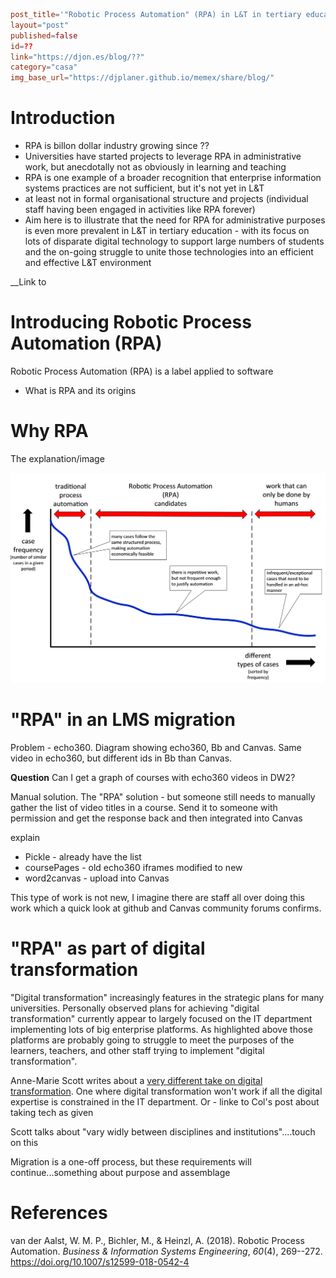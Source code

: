```toml
post_title='"Robotic Process Automation" (RPA) in L&T in tertiary education: LMS migration examples'
layout="post"
published=false
id=??
link="https://djon.es/blog/??"
category="casa"
img_base_url="https://djplaner.github.io/memex/share/blog/"
```

# Introduction

- RPA is billon dollar industry growing since ??
- Universities have started projects to leverage RPA in administrative work, but anecdotally not as obviously in learning and teaching 
- RPA is one example of a broader recognition that enterprise information systems practices are not sufficient, but it's not yet in L&T
- at least not in formal organisational structure and projects (individual staff having been engaged in activities like RPA forever)
- Aim here is to illustrate that the need for RPA for administrative purposes is even more prevalent in L&T in tertiary education - with its focus on lots of disparate digital technology to support large numbers of students and the on-going struggle to unite those technologies into an efficient and effective L&T environment  

__Link to 

# Introducing Robotic Process Automation (RPA)

Robotic Process Automation (RPA) is a label applied to software
- What is RPA and its origins

# Why RPA

The explanation/image

![Positioning RPA (van der Aalst et al (2018)](images/positioningRPA.png)  

# "RPA" in an LMS migration

Problem - echo360. Diagram showing echo360, Bb and Canvas.  Same video in echo360, but different ids in Bb than Canvas.

**Question** Can I get a graph of courses with echo360 videos in DW2?

Manual solution. The "RPA" solution - but someone still needs to manually gather the list of video titles in a course. Send it to someone with permission and get the response back and then integrated into Canvas

explain
- Pickle - already have the list
- coursePages - old echo360 iframes modified to new
- word2canvas - upload into Canvas


This type of work is not new, I imagine there are staff all over doing this work which a quick look at github and Canvas community forums confirms.

# "RPA" as part of digital transformation

"Digital transformation" increasingly features in the strategic plans for many universities. Personally observed plans for achieving "digital transformation" currently appear to largely focused on the IT department implementing lots of big enterprise platforms. As highlighted above those platforms are probably going to struggle to meet the purposes of the learners, teachers, and other staff trying to implement "digital transformation".

Anne-Marie Scott writes about a [very different take on digital transformation](https://ammienoot.com/brain-fluff/digital-transformation-and-why-it-cant-be-done-without-learning-technologists/). One where digital transformation won't work if all the digital expertise is constrained in the IT department. Or - linke to Col's post about taking tech as given

Scott talks about "vary widly between disciplines and institutions"....touch on this

Migration is a one-off process, but these requirements will continue...something about purpose and assemblage

# References

van der Aalst, W. M. P., Bichler, M., & Heinzl, A. (2018). Robotic Process Automation. *Business & Information Systems Engineering*, *60*(4), 269--272\. <https://doi.org/10.1007/s12599-018-0542-4>
